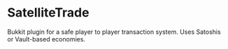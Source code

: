 SatelliteTrade
==============

Bukkit plugin for a safe player to player transaction system. Uses Satoshis or Vault-based economies.